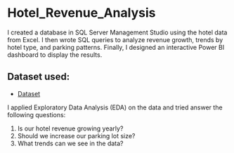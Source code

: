 # Hotel_Revenue_Analysis
I created a database in SQL Server Management Studio using the hotel data from Excel. I then wrote SQL queries to analyze revenue growth, trends by hotel type, and parking patterns. Finally, I designed an interactive Power BI dashboard to display the results.

## Dataset used:
- <a href="https://github.com/Ilaha-Habibova/Hotel_Revenue_Analysis/blob/main/hotel_revenue.xlsx">Dataset</a>

I applied Exploratory Data Analysis (EDA) on the data and tried answer the following questions:
1) Is our hotel revenue growing yearly?
2) Should we increase our parking lot size?
3) What trends can we see in the data?

